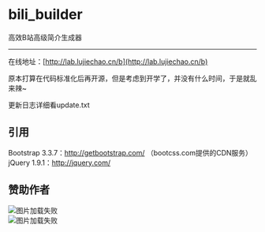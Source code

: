 # bili_builder
高效B站高级简介生成器
****
在线地址：[http://lab.lujiechao.cn/b](http://lab.lujiechao.cn/b)  

原本打算在代码标准化后再开源，但是考虑到开学了，并没有什么时间，于是就乱来辣~

更新日志详细看update.txt

## 引用
Bootstrap 3.3.7：http://getbootstrap.com/ （bootcss.com提供的CDN服务） 
jQuery 1.9.1：http://jquery.com/

## 赞助作者
![图片加载失败](https://raw.githubusercontent.com/Jieck2002/smartab/master/screenshots/alipay.jpg "支付宝")  
![图片加载失败](https://raw.githubusercontent.com/Jieck2002/smartab/master/screenshots/wechat_pay.png "微信支付")  